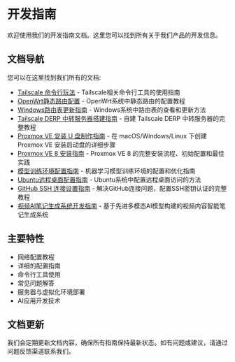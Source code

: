 # 开发指南

欢迎使用我们的开发指南文档。这里您可以找到所有关于我们产品的开发信息。

## 文档导航

您可以在这里找到我们所有的文档:

- [Tailscale 命令行玩法](Tailscale_CLI_Guide.md) - Tailscale相关命令行工具的使用指南
- [OpenWrt静态路由配置](static-routing.md) - OpenWrt系统中静态路由的配置教程
- [Windows路由表更新指南](windows-routing.md) - Windows系统中路由表的查看和更新方法
- [Tailscale DERP 中转服务器搭建指南](tailscale-derp-guide.md) - 自建 Tailscale DERP 中转服务器的完整教程
- [Proxmox VE 安装 U 盘制作指南](proxmox-ve-usb-creation-guide.md) - 在 macOS/Windows/Linux 下创建 Proxmox VE 安装启动盘的详细步骤
- [Proxmox VE 8 安装指南](proxmox-ve8-installation-guide.md) - Proxmox VE 8 的完整安装流程、初始配置和最佳实践
- [模型训练环境配置指南](model-training-environment-setup.md) - 机器学习模型训练环境的配置和优化指南
- [Ubuntu远程桌面配置指南](ubuntu-remote-desktop-guide.md) - Ubuntu系统中配置远程桌面访问的方法
- [GitHub SSH 连接设置指南](github-ssh-setup-guide.md) - 解决GitHub连接问题，配置SSH密钥认证的完整教程
- [视频AI笔记生成系统开发指南](video-ai-notes-system-guide.md) - 基于先进多模态AI模型构建的视频内容智能笔记生成系统

## 主要特性

- 网络配置教程
- 详细的配置指南
- 命令行工具使用
- 常见问题解答
- 服务器与虚拟化环境部署
- AI应用开发技术

## 文档更新

我们会定期更新文档内容，确保所有指南保持最新状态。如有问题或建议，请通过问题反馈渠道联系我们。